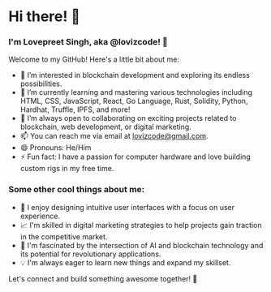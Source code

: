 # Hi there! 👋

### I'm Lovepreet Singh, aka @lovizcode! 🚀

Welcome to my GitHub! Here's a little bit about me:

- 👀 I’m interested in blockchain development and exploring its endless possibilities.
- 🌱 I’m currently learning and mastering various technologies including HTML, CSS, JavaScript, React, Go Language, Rust, Solidity, Python, Hardhat, Truffle, IPFS, and more!
- 💞️ I’m always open to collaborating on exciting projects related to blockchain, web development, or digital marketing.
- 📫 You can reach me via email at lovizcode@gmail.com.
- 😄 Pronouns: He/Him
- ⚡ Fun fact: I have a passion for computer hardware and love building custom rigs in my free time.

### Some other cool things about me:

- 🎨 I enjoy designing intuitive user interfaces with a focus on user experience.
- 📈 I'm skilled in digital marketing strategies to help projects gain traction in the competitive market.
- 🤖 I'm fascinated by the intersection of AI and blockchain technology and its potential for revolutionary applications.
- 💡 I'm always eager to learn new things and expand my skillset.

Let's connect and build something awesome together! 💪
